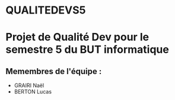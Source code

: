 # QUALITEDEVS5

# Projet de Qualité Dev pour le semestre 5 du BUT informatique

## Memembres de l'équipe :
- GRAIRI Naël
- BERTON Lucas
